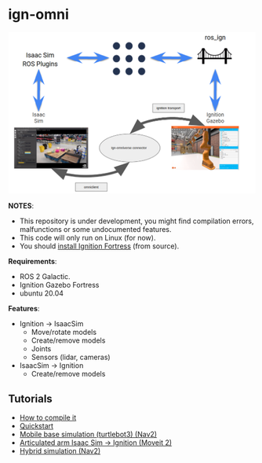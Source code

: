 # ign-omni

![](./tutorials/hybrid_diagram.png)

**NOTES**:
 - This repository is under development, you might find compilation errors,
malfunctions or some undocumented features.
 - This code will only run on Linux (for now).
 - You should [install Ignition Fortress](https://ignitionrobotics.org/docs/fortress) (from source).

**Requirements**:
 - ROS 2 Galactic.
 - Ignition Gazebo Fortress
 - ubuntu 20.04

**Features**:
 - Ignition -> IsaacSim
   - Move/rotate models
   - Create/remove models
   - Joints
   - Sensors (lidar, cameras)
 - IsaacSim -> Ignition
   - Create/remove models

## Tutorials
  - [How to compile it](tutorials/01_compile.md)
  - [Quickstart](tutorials/02_quickstart.md)
  - [Mobile base simulation (turtlebot3) (Nav2)](tutorials/03_ROS_simulation.md)
  - [Articulated arm Isaac Sim -> Ignition (Moveit 2)](tutorials/04_articulated_arm_issacsim_to_ignition.md)
  - [Hybrid simulation (Nav2)](tutorials/05_hybrid_simulation.md)
